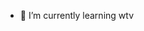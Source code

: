 - 🌱 I’m currently learning wtv

<!---
sarumasaru/sarumasaru is a ✨ special ✨ repository because its `README.md` (this file) appears on your GitHub profile.
You can click the Preview link to take a look at your changes.
--->
